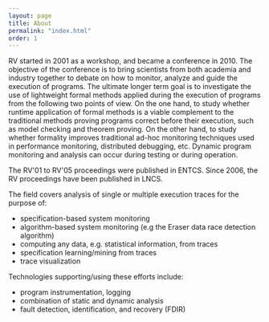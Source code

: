 ```yaml
---
layout: page
title: About
permalink: "index.html" 
order: 1
---
```


RV started in 2001 as a workshop, and became a conference in 2010. The objective of the conference is to bring scientists from both academia and industry together to debate on how to monitor, analyze and guide the execution of programs. The ultimate longer term goal is to investigate the use of lightweight formal methods applied during the execution of programs from the following two points of view. On the one hand, to study whether runtime application of formal methods is a viable complement to the traditional methods proving programs correct before their execution, such as model checking and theorem proving. On the other hand, to study whether formality improves traditional ad-hoc monitoring techniques used in performance monitoring, distributed debugging, etc. Dynamic program monitoring and analysis can occur during testing or during operation.

The RV'01 to RV'05 proceedings were published in ENTCS. Since 2006, the RV proceedings have been published in LNCS.

The field covers analysis of single or multiple execution traces for the purpose of:
- specification-based system monitoring
- algorithm-based system monitoring (e.g the Eraser data race detection algorithm)
- computing any data, e.g. statistical information, from traces
- specification learning/mining from traces
- trace visualization

Technologies supporting/using these efforts include:
- program instrumentation, logging
- combination of static and dynamic analysis
- fault detection, identification, and recovery (FDIR)
